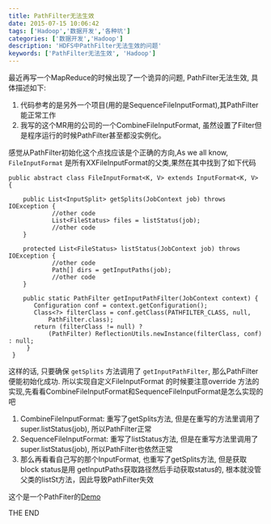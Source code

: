 ```yaml
---
title: PathFilter无法生效
date: 2015-07-15 10:06:42
tags: ['Hadoop','数据开发','各种坑']
categories: ['数据开发','Hadoop']
description: 'HDFS中PathFilter无法生效的问题'
keywords: ['PathFilter无法生效', 'Hadoop']
---
```


最近再写一个MapReduce的时候出现了一个诡异的问题, PathFilter无法生效, 具体描述如下:
1. 代码参考的是另外一个项目(用的是SequenceFileInputFormat),其PathFilter能正常工作
2. 我写的这个MR用的公司的一个CombineFileInputFormat, 虽然设置了Filter但是程序运行的时候PathFilter甚至都没实例化。

感觉从PathFilter初始化这个点找应该是个正确的方向,As we all know, `FileInputFormat` 是所有XXFileInputFormat的父类,果然在其中找到了如下代码

```
public abstract class FileInputFormat<K, V> extends InputFormat<K, V>  {

    public List<InputSplit> getSplits(JobContext job) throws IOException {
            //other code
            List<FileStatus> files = listStatus(job);
            //other code
    }

    protected List<FileStatus> listStatus(JobContext job) throws IOException {
            //other code
            Path[] dirs = getInputPaths(job);
            //other code
    }

    public static PathFilter getInputPathFilter(JobContext context) {
       Configuration conf = context.getConfiguration();
       Class<?> filterClass = conf.getClass(PATHFILTER_CLASS, null,
           PathFilter.class);
       return (filterClass != null) ?
           (PathFilter) ReflectionUtils.newInstance(filterClass, conf) : null;
     }
 }

```
这样的话, 只要确保 `getSplits` 方法调用了 `getInputPathFilter`, 那么PathFilter便能初始化成功. 所以实现自定义FileInputFormat
的时候要注意override 方法的实现,先看看CombineFileInputFormat和SequenceFileInputFormat是怎么实现的吧

1. CombineFileInputFormat: 重写了getSplits方法, 但是在重写的方法里调用了 super.listStatus(job), 所以PathFilter正常
2. SequenceFileInputFormat: 重写了listStatus方法, 但是在重写方法里调用了 super.listStatus(job), 所以PathFilter也依然正常
3. 那么再看看自己写的那个InputFormat, 也重写了getSplits方法, 但是获取block status是用 getInputPaths获取路径然后手动获取status的, 根本就没管 父类的listSt方法，因此导致PathFilter失效

这个是一个PathFiter的[Demo](https://gist.github.com/superalsrk/d8a33c5ce56b2bac89ab)

THE END
